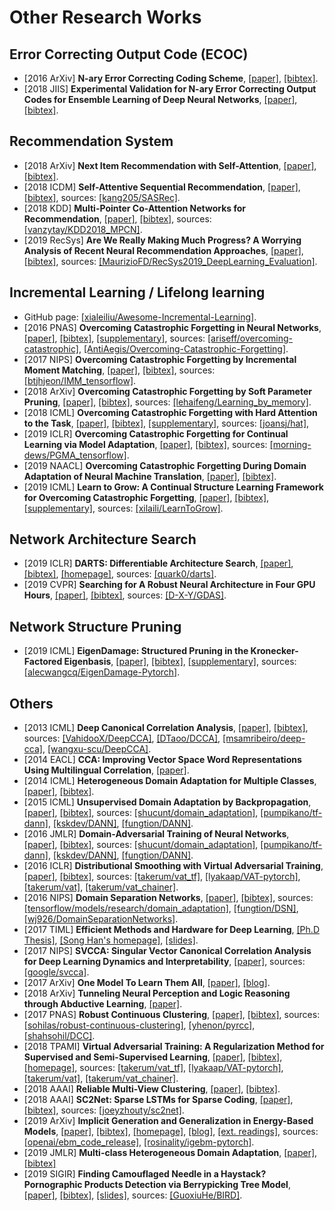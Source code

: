 # Other Research Works

## Error Correcting Output Code (ECOC)
- [2016 ArXiv] **N-ary Error Correcting Coding Scheme**, [[paper]](https://arxiv.org/pdf/1603.05850.pdf), [[bibtex]](/Bibtex/N-ary%20Error%20Correcting%20Coding%20Scheme.bib).
- [2018 JIIS] **Experimental Validation for N-ary Error Correcting Output Codes for Ensemble Learning of Deep Neural Networks**, [[paper]](/Documents/Papers/Experimental%20Validation%20for%20N-ary%20Error%20Correcting%20Output%20Codes%20for%20Ensemble%20Learning%20of%20Deep%20Neural%20Networks.pdf), [[bibtex]](/Bibtex/Experimental%20Validation%20for%20N-ary%20Error%20Correcting%20Output%20Codes%20for%20Ensemble%20Learning%20of%20Deep%20Neural%20Networks.bib).

## Recommendation System
- [2018 ArXiv] **Next Item Recommendation with Self-Attention**, [[paper]](https://arxiv.org/pdf/1808.06414.pdf), [[bibtex]](/Bibtex/Next%20Item%20Recommendation%20with%20Self-Attention.bib).
- [2018 ICDM] **Self-Attentive Sequential Recommendation**, [[paper]](https://arxiv.org/pdf/1808.09781.pdf), [[bibtex]](/Bibtex/Self-Attentive%20Sequential%20Recommendation.bib), sources: [[kang205/SASRec]](https://github.com/kang205/SASRec).
- [2018 KDD] **Multi-Pointer Co-Attention Networks for Recommendation**, [[paper]](https://arxiv.org/pdf/1801.09251.pdf), [[bibtex]](/Bibtex/Multi-Pointer%20Co-Attention%20Networks%20for%20Recommendation.bib), sources: [[vanzytay/KDD2018_MPCN]](https://github.com/vanzytay/KDD2018_MPCN).
- [2019 RecSys] **Are We Really Making Much Progress? A Worrying Analysis of Recent Neural Recommendation Approaches**, [[paper]](https://arxiv.org/pdf/1907.06902.pdf), [[bibtex]](/Bibtex/Are%20We%20Really%20Making%20Much%20Progress%20A%20Worrying%20Analysis%20of%20Recent%20Neural%20Recommendation%20Approaches.bib), sources: [[MaurizioFD/RecSys2019_DeepLearning_Evaluation]](https://github.com/MaurizioFD/RecSys2019_DeepLearning_Evaluation).

## Incremental Learning / Lifelong learning
- GitHub page: [[xialeiliu/Awesome-Incremental-Learning]](https://github.com/xialeiliu/Awesome-Incremental-Learning).
- [2016 PNAS] **Overcoming Catastrophic Forgetting in Neural Networks**, [[paper]](https://www.pnas.org/content/pnas/114/13/3521.full.pdf), [[bibtex]](/Bibtex/Overcoming%20Catastrophic%20Forgetting%20in%20Neural%20Networks.bib), [[supplementary]](https://www.pnas.org/content/pnas/suppl/2017/03/14/1611835114.DCSupplemental/pnas.201611835SI.pdf), sources: [[ariseff/overcoming-catastrophic]](https://github.com/ariseff/overcoming-catastrophic), [[AntiAegis/Overcoming-Catastrophic-Forgetting]](https://github.com/AntiAegis/Overcoming-Catastrophic-Forgetting).
- [2017 NIPS] **Overcoming Catastrophic Forgetting by Incremental Moment Matching**, [[paper]](https://papers.nips.cc/paper/7051-overcoming-catastrophic-forgetting-by-incremental-moment-matching.pdf), [[bibtex]](/Bibtex/Overcoming%20Catastrophic%20Forgetting%20by%20Incremental%20Moment%20Matching.bib), sources: [[btjhjeon/IMM_tensorflow]](https://github.com/btjhjeon/IMM_tensorflow).
- [2018 ArXiv] **Overcoming Catastrophic Forgetting by Soft Parameter Pruning**, [[paper]](https://arxiv.org/pdf/1812.01640.pdf), [[bibtex]](/Bibtex/Overcoming%20Catastrophic%20Forgetting%20by%20Soft%20Parameter%20Pruning.bib), sources: [[lehaifeng/Learning_by_memory]](https://github.com/lehaifeng/Learning_by_memory).
- [2018 ICML] **Overcoming Catastrophic Forgetting with Hard Attention to the Task**, [[paper]](http://proceedings.mlr.press/v80/serra18a/serra18a.pdf), [[bibtex]](/Bibtex/Overcoming%20Catastrophic%20Forgetting%20with%20Hard%20Attention%20to%20the%20Task.bib), [[supplementary]](http://proceedings.mlr.press/v80/serra18a/serra18a-supp.pdf), sources: [[joansj/hat]](https://github.com/joansj/hat), 
- [2019 ICLR] **Overcoming Catastrophic Forgetting for Continual Learning via Model Adaptation**, [[paper]](https://openreview.net/pdf?id=ryGvcoA5YX), [[bibtex]](/Bibtex/Overcoming%20Catastrophic%20Forgetting%20for%20Continual%20Learning%20via%20Model%20Adaptation.bib), sources: [[morning-dews/PGMA_tensorflow]](https://github.com/morning-dews/PGMA_tensorflow).
- [2019 NAACL] **Overcoming Catastrophic Forgetting During Domain Adaptation of Neural Machine Translation**, [[paper]](https://www.aclweb.org/anthology/N19-1209), [[bibtex]](/Bibtex/Overcoming%20Catastrophic%20Forgetting%20During%20Domain%20Adaptation%20of%20Neural%20Machine%20Translation.bib).
- [2019 ICML] **Learn to Grow: A Continual Structure Learning Framework for Overcoming Catastrophic Forgetting**, [[paper]](http://proceedings.mlr.press/v97/li19m/li19m.pdf), [[bibtex]](/Bibtex/Learn%20to%20Grow%20-%20A%20Continual%20Structure%20Learning%20Framework%20for%20Overcoming%20Catastrophic%20Forgetting.bib), [[supplementary]](http://proceedings.mlr.press/v97/li19m/li19m-supp.pdf), sources: [[xilaili/LearnToGrow]](https://github.com/xilaili/LearnToGrow).

## Network Architecture Search
- [2019 ICLR] **DARTS: Differentiable Architecture Search**, [[paper]](https://openreview.net/pdf?id=S1eYHoC5FX), [[bibtex]](/Bibtex/DARTS%20-%20Differentiable%20Architecture%20Search.bib), [[homepage]](https://ai.google/research/pubs/pub47800/), sources: [[quark0/darts]](https://github.com/quark0/darts).
- [2019 CVPR] **Searching for A Robust Neural Architecture in Four GPU Hours**, [[paper]](http://openaccess.thecvf.com/content_CVPR_2019/papers/Dong_Searching_for_a_Robust_Neural_Architecture_in_Four_GPU_Hours_CVPR_2019_paper.pdf), [[bibtex]](/Bibtex/Searching%20for%20A%20Robust%20Neural%20Architecture%20in%20Four%20GPU%20Hours.bib), sources: [[D-X-Y/GDAS]](https://github.com/D-X-Y/GDAS).

## Network Structure Pruning
- [2019 ICML] **EigenDamage: Structured Pruning in the Kronecker-Factored Eigenbasis**, [[paper]](http://proceedings.mlr.press/v97/wang19g/wang19g.pdf), [[bibtex]](/Bibtex/EigenDamage%20-%20Structured%20Pruning%20in%20the%20Kronecker-Factored%20Eigenbasis.bib), [[supplementary]](http://proceedings.mlr.press/v97/wang19g/wang19g-supp.pdf), sources: [[alecwangcq/EigenDamage-Pytorch]](https://github.com/alecwangcq/EigenDamage-Pytorch).

## Others
- [2013 ICML] **Deep Canonical Correlation Analysis**, [[paper]](http://proceedings.mlr.press/v28/andrew13.pdf), [[bibtex]](/Bibtex/Deep%20Canonical%20Correlation%20Analysis.bib), sources: [[VahidooX/DeepCCA]](https://github.com/VahidooX/DeepCCA), [[DTaoo/DCCA]](https://github.com/DTaoo/DCCA), [[msamribeiro/deep-cca]](https://github.com/msamribeiro/deep-cca), [[wangxu-scu/DeepCCA]](https://github.com/wangxu-scu/DeepCCA).
- [2014 EACL] **CCA: Improving Vector Space Word Representations Using Multilingual Correlation**, [[paper]](https://www.google.com/url?sa=t&rct=j&q=&esrc=s&source=web&cd=1&cad=rja&uact=8&ved=0ahUKEwi-mLO_-o7bAhVKrY8KHQIDBREQFggmMAA&url=http%3A%2F%2Fanthology.aclweb.org%2FE%2FE14%2FE14-1049.pdf&usg=AOvVaw0C2reHtfMC13b2L5FP6z1F).
- [2014 ICML] **Heterogeneous Domain Adaptation for Multiple Classes**, [[paper]](http://proceedings.mlr.press/v33/zhou14.pdf), [[bibtex]](/Bibtex/Heterogeneous%20Domain%20Adaptation%20for%20Multiple%20Classes.bib).
- [2015 ICML] **Unsupervised Domain Adaptation by Backpropagation**, [[paper]](http://proceedings.mlr.press/v37/ganin15.pdf), [[bibtex]](/Bibtex/Unsupervised%20Domain%20Adaptation%20by%20Backpropagation.bib), sources: [[shucunt/domain_adaptation]](https://github.com/shucunt/domain_adaptation), [[pumpikano/tf-dann]](https://github.com/pumpikano/tf-dann), [[kskdev/DANN]](https://github.com/kskdev/DANN), [[fungtion/DANN]](https://github.com/fungtion/DANN).
- [2016 JMLR] **Domain-Adversarial Training of Neural Networks**, [[paper]](http://jmlr.org/papers/volume17/15-239/15-239.pdf), [[bibtex]](/Bibtex/Domain-Adversarial%20Training%20of%20Neural%20Networks.bib), sources: [[shucunt/domain_adaptation]](https://github.com/shucunt/domain_adaptation), [[pumpikano/tf-dann]](https://github.com/pumpikano/tf-dann), [[kskdev/DANN]](https://github.com/kskdev/DANN), [[fungtion/DANN]](https://github.com/fungtion/DANN).
- [2016 ICLR] **Distributional Smoothing with Virtual Adversarial Training**, [[paper]](https://arxiv.org/pdf/1507.00677.pdf), [[bibtex]](/Bibtex/Distributional%20Smoothing%20with%20Virtual%20Adversarial%20Training.bib), sources: [[takerum/vat_tf]](https://github.com/takerum/vat_tf), [[lyakaap/VAT-pytorch]](https://github.com/lyakaap/VAT-pytorch), [[takerum/vat]](https://github.com/takerum/vat), [[takerum/vat_chainer]](https://github.com/takerum/vat_chainer/).
- [2016 NIPS] **Domain Separation Networks**, [[paper]](https://papers.nips.cc/paper/6254-domain-separation-networks.pdf), [[bibtex]](/Bibtex/Domain%20Separation%20Networks.bib), sources: [[tensorflow/models/research/domain_adaptation]](https://github.com/tensorflow/models/tree/master/research/domain_adaptation), [[fungtion/DSN]](https://github.com/fungtion/DSN), [[wj926/DomainSeparationNetworks]](https://github.com/wj926/DomainSeparationNetworks).
- [2017 TIML] **Efficient Methods and Hardware for Deep Learning**, [[Ph.D Thesis]](https://stacks.stanford.edu/file/druid:qf934gh3708/EFFICIENT%20METHODS%20AND%20HARDWARE%20FOR%20DEEP%20LEARNING-augmented.pdf), [[Song Han's homepage]](https://mtlsites.mit.edu/songhan/), [[slides]](https://platformlab.stanford.edu/Seminar%20Talks/retreat-2017/Song%20Han.pdf).
- [2017 NIPS] **SVCCA: Singular Vector Canonical Correlation Analysis for Deep Learning Dynamics and Interpretability**, [[paper]](https://papers.nips.cc/paper/7188-svcca-singular-vector-canonical-correlation-analysis-for-deep-learning-dynamics-and-interpretability.pdf), sources: [[google/svcca]](https://github.com/google/svcca).
- [2017 ArXiv] **One Model To Learn Them All**, [[paper]](https://arxiv.org/abs/1706.05137.pdf), [[blog]](https://blog.acolyer.org/2018/01/12/one-model-to-learn-them-all/).
- [2018 ArXiv] **Tunneling Neural Perception and Logic Reasoning through Abductive Learning**, [[paper]](https://arxiv.org/pdf/1802.01173.pdf).
- [2017 PNAS] **Robust Continuous Clustering**, [[paper]](http://vladlen.info/papers/RCC-with-supplement.pdf), [[bibtex]](/Bibtex/Robust%20Continuous%20Clustering.bib), sources: [[sohilas/robust-continuous-clustering]](https://bitbucket.org/sohilas/robust-continuous-clustering/overview), [[yhenon/pyrcc]](https://github.com/yhenon/pyrcc), [[shahsohil/DCC]](https://github.com/shahsohil/DCC).
- [2018 TPAMI] **Virtual Adversarial Training: A Regularization Method for Supervised and Semi-Supervised Learning**, [[paper]](https://arxiv.org/pdf/1704.03976.pdf), [[bibtex]](/Bibtex/Virtual%20Adversarial%20Training%20-%20A%20Regularization%20Method%20for%20Supervised%20and%20Semi-Supervised%20Learning.bib), [[homepage]](https://takerum.github.io), sources: [[takerum/vat_tf]](https://github.com/takerum/vat_tf), [[lyakaap/VAT-pytorch]](https://github.com/lyakaap/VAT-pytorch), [[takerum/vat]](https://github.com/takerum/vat), [[takerum/vat_chainer]](https://github.com/takerum/vat_chainer/).
- [2018 AAAI] **Reliable Multi-View Clustering**, [[paper]](https://aaai.org/ocs/index.php/AAAI/AAAI18/paper/view/16245/16686), [[bibtex]](/Bibtex/Reliable%20Multi-View%20Clustering.bib).
- [2018 AAAI] **SC2Net: Sparse LSTMs for Sparse Coding**, [[paper]](https://aaai.org/ocs/index.php/AAAI/AAAI18/paper/view/16822/16773), [[bibtex]](/Bibtex/SC2Net%20-%20Sparse%20LSTMs%20for%20Sparse%20Coding.bib), sources: [[joeyzhouty/sc2net]](https://github.com/joeyzhouty/sc2net).
- [2019 ArXiv] **Implicit Generation and Generalization in Energy-Based Models**, [[paper]](https://arxiv.org/pdf/1903.08689.pdf), [[bibtex]](/Bibtex/Implicit%20Generation%20and%20Generalization%20in%20Energy-Based%20Models.bib), [[homepage]](https://sites.google.com/view/igebm), [[blog]](https://openai.com/blog/energy-based-models/), [[ext. readings]](http://yann.lecun.com/exdb/publis/pdf/lecun-06.pdf), sources: [[openai/ebm_code_release]](https://github.com/openai/ebm_code_release), [[rosinality/igebm-pytorch]](https://github.com/rosinality/igebm-pytorch).
- [2019 JMLR] **Multi-class Heterogeneous Domain Adaptation**, [[paper]](http://jmlr.org/papers/volume20/13-580/13-580.pdf), [[bibtex]](/Bibtex/Multi-class%20Heterogeneous%20Domain%20Adaptation.bib)
- [2019 SIGIR] **Finding Camouflaged Needle in a Haystack? Pornographic Products Detection via Berrypicking Tree Model**, [[paper]](/Documents/Papers/Finding%20Camouflaged%20Needle%20in%20a%20Haystack%20Pornographic%20Products%20Detection%20via%20Berrypicking%20Tree%20Model.pdf), [[bibtex]](/Bibtex/Finding%20Camouflaged%20Needle%20in%20a%20Haystack%20Pornographic%20Products%20Detection%20via%20Berrypicking%20Tree%20Model.bib), [[slides]](https://sigir.org/sigir2019/slides/10.1145-3331184.3331197.pdf), sources: [[GuoxiuHe/BIRD]](https://github.com/GuoxiuHe/BIRD).

